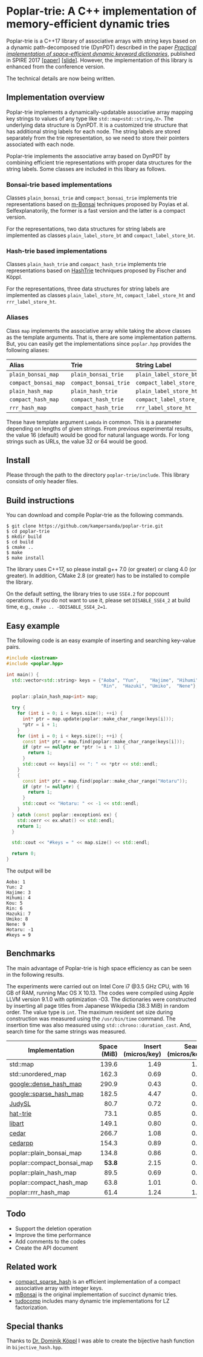 # Poplar-trie: A C++ implementation of memory-efficient dynamic tries

Poplar-trie is a C++17 library of associative arrays with string keys based on a dynamic path-decomposed trie (DynPDT) described in the paper [*Practical implementation of space-efficient dynamic keyword dictionaries*](https://link.springer.com/chapter/10.1007%2F978-3-319-67428-5_19), published in SPIRE 2017 [[paper](https://sites.google.com/site/shnskknd/SPIRE2017.pdf)] [[slide](https://www.slideshare.net/ShunsukeKanda1/practical-implementation-of-spaceefficient-dynamic-keyword-dictionaries)].
However, the implementation of this library is enhanced from the conference version.

The technical details are now being written.

## Implementation overview

Poplar-trie implements a dynamically-updatable associative array mapping key strings to values of any type like `std::map<std::string,V>`.
The underlying data structure is DynPDT.
It is a customized trie structure that has additional string labels for each node.
The string labels are stored separately from the trie representation, so we need to store their pointers associated with each node.

Poplar-trie implements the associative array based on DynPDT by combining efficient trie representations with proper data structures for the string labels.
Some classes are included in this libary as follows.

### Bonsai-trie based implementations

Classes `plain_bonsai_trie` and `compact_bonsai_trie` implements trie representations based on [m-Bonsai](https://github.com/Poyias/mBonsai) techniques proposed by Poyias et al.
Selfexplanatorily, the former is a fast version and the latter is a compact version.

For the representations, two data structures for string labels are implemented as classes `plain_label_store_bt` and `compact_label_store_bt`.

### Hash-trie based implementations

Classes `plain_hash_trie` and `compact_hash_trie` implements trie representations based on [HashTrie](https://github.com/tudocomp/tudocomp) techniques proposed by Fischer and Köppl.

For the representations, three data structures for string labels are implemented as classes `plain_label_store_ht`, `compact_label_store_ht` and `rrr_label_store_ht`.


### Aliases

Class `map` implements the associative array while taking the above classes as the template arguments.
That is, there are some implementation patterns.
But, you can easily get the implementations since `poplar.hpp` provides the following aliases:

| Alias | Trie | String Label |
|:--|:--|:--|
|`plain_bonsai_map`|`plain_bonsai_trie`|`plain_label_store_bt`|
|`compact_bonsai_map`|`compact_bonsai_trie`|`compact_label_store_bt`|
|`plain_hash_map`|`plain_hash_trie`|`plain_label_store_ht`|
|`compact_hash_map`|`compact_hash_trie`|`compact_label_store_ht`|
|`rrr_hash_map`|`compact_hash_trie`|`rrr_label_store_ht`|

These have template argument `Lambda` in common.
This is a parameter depending on lengths of given strings.
From previous experimental results, the value 16 (default) would be good for natural language words.
For long strings such as URLs, the value 32 or 64 would be good.

## Install

Please through the path to the directory `poplar-trie/include`.
This library consists of only header files.

## Build instructions

You can download and compile Poplar-trie as the following commands.

```
$ git clone https://github.com/kampersanda/poplar-trie.git
$ cd poplar-trie
$ mkdir build
$ cd build
$ cmake ..
$ make
$ make install
```

The library uses C++17, so please install g++ 7.0 (or greater) or clang 4.0 (or greater).
In addition, CMake 2.8 (or greater) has to be installed to compile the library.

On the default setting, the library tries to use `SSE4.2` for popcount operations.
If you do not want to use it, please set `DISABLE_SSE4_2` at build time, e.g., `cmake .. -DDISABLE_SSE4_2=1`.

## Easy example

The following code is an easy example of inserting and searching key-value pairs.

```c++
#include <iostream>
#include <poplar.hpp>

int main() {
  std::vector<std::string> keys = {"Aoba", "Yun",    "Hajime", "Hihumi", "Kou",
                                   "Rin",  "Hazuki", "Umiko",  "Nene"};

  poplar::plain_hash_map<int> map;

  try {
    for (int i = 0; i < keys.size(); ++i) {
      int* ptr = map.update(poplar::make_char_range(keys[i]));
      *ptr = i + 1;
    }
    for (int i = 0; i < keys.size(); ++i) {
      const int* ptr = map.find(poplar::make_char_range(keys[i]));
      if (ptr == nullptr or *ptr != i + 1) {
        return 1;
      }
      std::cout << keys[i] << ": " << *ptr << std::endl;
    }
    {
      const int* ptr = map.find(poplar::make_char_range("Hotaru"));
      if (ptr != nullptr) {
        return 1;
      }
      std::cout << "Hotaru: " << -1 << std::endl;
    }
  } catch (const poplar::exception& ex) {
    std::cerr << ex.what() << std::endl;
    return 1;
  }

  std::cout << "#keys = " << map.size() << std::endl;

  return 0;
}
```

The output will be

```
Aoba: 1
Yun: 2
Hajime: 3
Hihumi: 4
Kou: 5
Rin: 6
Hazuki: 7
Umiko: 8
Nene: 9
Hotaru: -1
#keys = 9
```

## Benchmarks

The main advantage of Poplar-trie is high space efficiency as can be seen in the following results.

The experiments were carried out on Intel Core i7 @3.5 GHz CPU, with 16 GB of RAM, running Mac OS X 10.13.
The codes were compiled using Apple LLVM version 9.1.0 with optimization -O3.
The dictionaries were constructed by inserting all page titles from Japanese Wikipedia (38.3 MiB) in random order.
The value type is `int`.
The maximum resident set size during construction was measured using the `/usr/bin/time` command.
The insertion time was also measured using `std::chrono::duration_cast`.
And, search time for the same strings was measured.

| Implementation | Space<br>(MiB) | Insert<br>(micros/key) | Search<br>(micros/key) |
|------------------------|------------:|-------------------------:|----------------------:|
| std::map | 139.6 | 1.49 | 1.75 |
| std::unordered_map | 162.3 | 0.69 | 0.28 |
| [google::dense\_hash\_map](https://github.com/sparsehash/sparsehash) | 290.9 | 0.43 | 0.08 |
| [google::sparse\_hash\_map](https://github.com/sparsehash/sparsehash) | 182.5 | 4.47 | 0.22 |
| [JudySL](http://judy.sourceforge.net) | 80.7 | 0.72 | 0.61 |
| [hat-trie](https://github.com/dcjones/hat-trie) | 73.1 | 0.85 | 0.21 |
| [libart](https://github.com/armon/libart) | 149.1 | 0.80 | 0.83 |
| [cedar](http://www.tkl.iis.u-tokyo.ac.jp/~ynaga/cedar/) | 266.7 | 1.08 | 0.53 |
| [cedarpp](http://www.tkl.iis.u-tokyo.ac.jp/~ynaga/cedar/) | 154.3 | 0.89 | 0.52 |
| poplar::plain\_bonsai\_map | 134.8 | 0.86 | 0.65 |
| poplar::compact\_bonsai\_map | **53.8** | 2.15 | 0.77 |
| poplar::plain\_hash_map | 89.5 | 0.69 | 0.80 |
| poplar::compact\_hash\_map | 63.8 | 1.01 | 0.97 |
| poplar::rrr\_hash\_map | 61.4 | 1.24 | 1.20 |


## Todo

- Support the deletion operation
- Improve the time performance
- Add comments to the codes
- Create the API document

## Related work

- [compact\_sparse\_hash](https://github.com/tudocomp/compact_sparse_hash) is an efficient implementation of a compact associative array with integer keys.
- [mBonsai](https://github.com/Poyias/mBonsai) is the original implementation of succinct dynamic tries.
- [tudocomp](https://github.com/tudocomp/tudocomp) includes many dynamic trie implementations for LZ factorization.
 
## Special thanks

Thanks to [Dr. Dominik Köppl](https://github.com/koeppl) I was able to create the bijective hash function in `bijective_hash.hpp`.

